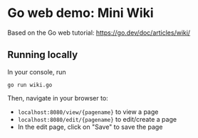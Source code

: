 # Go web demo: Mini Wiki

Based on the Go web tutorial: https://go.dev/doc/articles/wiki/

## Running locally

In your console, run

```shell
go run wiki.go
```

Then, navigate in your browser to:

- `localhost:8080/view/{pagename}` to view a page
- `localhost:8080/edit/{pagename}` to edit/create a page
- In the edit page, click on "Save" to save the page
